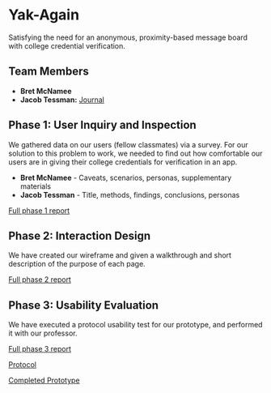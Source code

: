 # Yak-Again

Satisfying the need for an anonymous, proximity-based message board with college credential verification.

## Team Members

* **Bret McNamee**  
* **Jacob Tessman:**  [Journal](https://usabilityengineering.github.io/uxportfolio-jtessman/)

## Phase 1: User Inquiry and Inspection

We gathered data on our users (fellow classmates) via a survey. For our solution to this problem to work, we needed to find out how comfortable our users are in giving their college credentials for verification in an app. 

* **Bret McNamee** - Caveats, scenarios, personas, supplementary materials 
* **Jacob Tessman** - Title, methods, findings, conclusions, personas

[Full phase 1 report](phase1/README.md)

## Phase 2: Interaction Design

We have created our wireframe and given a walkthrough and short description of the purpose of each page.

[Full phase 2 report](phase2/README.md)

## Phase 3: Usability Evaluation

We have executed a protocol usability test for our prototype, and performed it with our professor. 

[Full phase 3 report](phase3/README.md)

[Protocol](phase3/Protocol.pdf)

[Completed Prototype](https://www.figma.com/proto/gdAm451S3QaKM9ana8Cdhc/Yak-Again-Wireframe?node-id=1%3A74&scaling=min-zoom)
